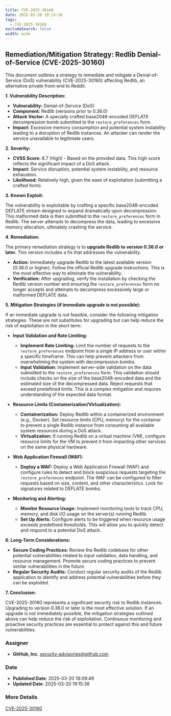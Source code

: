```yaml
---
title: CVE-2025-30160
date: 2025-03-20 19:15:38
tags:
  - CVE-2025-30160
excludeSearch: false
width: wide
---
```


## Remediation/Mitigation Strategy: Redlib Denial-of-Service (CVE-2025-30160)

This document outlines a strategy to remediate and mitigate a Denial-of-Service (DoS) vulnerability (CVE-2025-30160) affecting Redlib, an alternative private front-end to Reddit.

**1. Vulnerability Description:**

*   **Vulnerability:**  Denial-of-Service (DoS)
*   **Component:** Redlib (versions prior to 0.36.0)
*   **Attack Vector:** A specially crafted base2048-encoded DEFLATE decompression bomb submitted to the `restore_preferences` form.
*   **Impact:** Excessive memory consumption and potential system instability leading to a disruption of Redlib instances. An attacker can render the service unavailable to legitimate users.

**2. Severity:**

*   **CVSS Score:** 8.7 (High) - Based on the provided data. This high score reflects the significant impact of a DoS attack.
*   **Impact:**  Service disruption, potential system instability, and resource exhaustion.
*   **Likelihood:** Relatively high, given the ease of exploitation (submitting a crafted form).

**3. Known Exploit:**

The vulnerability is exploitable by crafting a specific base2048-encoded DEFLATE stream designed to expand dramatically upon decompression. This malformed data is then submitted to the `restore_preferences` form in Redlib.  The server attempts to decompress the data, leading to excessive memory allocation, ultimately crashing the service.

**4. Remediation:**

The primary remediation strategy is to **upgrade Redlib to version 0.36.0 or later.** This version includes a fix that addresses the vulnerability.

*   **Action:** Immediately upgrade Redlib to the latest available version (0.36.0 or higher).  Follow the official Redlib upgrade instructions. This is the most effective way to eliminate the vulnerability.
*   **Verification:** After upgrading, verify the installation by checking the Redlib version number and ensuring the `restore_preferences` form no longer accepts and attempts to decompress excessively large or malformed DEFLATE data.

**5. Mitigation Strategies (if immediate upgrade is not possible):**

If an immediate upgrade is not feasible, consider the following mitigation strategies. These are not substitutes for upgrading but can help reduce the risk of exploitation in the short term:

*   **Input Validation and Rate Limiting:**
    *   **Implement Rate Limiting:** Limit the number of requests to the `restore_preferences` endpoint from a single IP address or user within a specific timeframe.  This can help prevent attackers from overwhelming the system with decompression bombs.
    *   **Input Validation:**  Implement server-side validation on the data submitted to the `restore_preferences` form.  This validation should include checks on the size of the base2048-encoded data and the estimated size of the decompressed data. Reject requests that exceed predefined limits. This is a complex mitigation and requires understanding of the expected data format.

*   **Resource Limits (Containerization/Virtualization):**
    *   **Containerization:** Deploy Redlib within a containerized environment (e.g., Docker).  Set resource limits (CPU, memory) for the container to prevent a single Redlib instance from consuming all available system resources during a DoS attack.
    *   **Virtualization:** If running Redlib on a virtual machine (VM), configure resource limits for the VM to prevent it from impacting other services on the same physical hardware.

*   **Web Application Firewall (WAF):**
    *   **Deploy a WAF:**  Deploy a Web Application Firewall (WAF) and configure rules to detect and block suspicious requests targeting the `restore_preferences` endpoint. The WAF can be configured to filter requests based on size, content, and other characteristics.  Look for signatures related to DEFLATE bombs.

*   **Monitoring and Alerting:**
    *   **Monitor Resource Usage:** Implement monitoring tools to track CPU, memory, and disk I/O usage on the server(s) running Redlib.
    *   **Set Up Alerts:** Configure alerts to be triggered when resource usage exceeds predefined thresholds. This will allow you to quickly detect and respond to a potential DoS attack.

**6.  Long-Term Considerations:**

*   **Secure Coding Practices:** Review the Redlib codebase for other potential vulnerabilities related to input validation, data handling, and resource management. Promote secure coding practices to prevent similar vulnerabilities in the future.
*   **Regular Security Audits:** Conduct regular security audits of the Redlib application to identify and address potential vulnerabilities before they can be exploited.

**7. Conclusion:**

CVE-2025-30160 represents a significant security risk to Redlib instances.  Upgrading to version 0.36.0 or later is the most effective solution.  If an upgrade is not immediately possible, the mitigation strategies outlined above can help reduce the risk of exploitation. Continuous monitoring and proactive security practices are essential to protect against this and future vulnerabilities.

### Assigner
- **GitHub, Inc.** <security-advisories@github.com>

### Date
- **Published Date**: 2025-03-20 18:09:49
- **Updated Date**: 2025-03-20 19:15:38

### More Details
[CVE-2025-30160](https://www.cvedetails.com/cve/CVE-2025-30160)